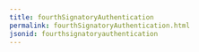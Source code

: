 ```yaml
---
title: fourthSignatoryAuthentication
permalink: fourthSignatoryAuthentication.html
jsonid: fourthsignatoryauthentication
---
```

